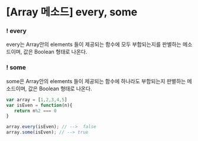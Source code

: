 # [Array 메소드]  every,  some

### ! every

every는  Array안의 elements 들이 제공되는 함수에 모두 부합되는지를 판별하는 메소드이며, 값은  Boolean 형태로 나온다.

### ! some

some은 Array안의 elements 들이 제공되는 함수에 하나라도 부합되는지 판별하는 메소드이며, 값은 Boolean 형태로 나온다.



```javascript
var array = [1,2,3,4,5]
var isEven = function(n){
   return n%2 === 0
}

array.every(isEven); // -->  false
array.some(isEven); // --> true
```



